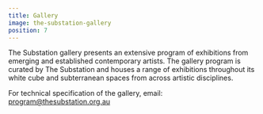 ```yaml
---
title: Gallery
image: the-substation-gallery
position: 7
---
```


The Substation gallery presents an extensive program of exhibitions from emerging and established contemporary artists. The gallery program is curated by The Substation and houses a range of exhibitions throughout its white cube and subterranean spaces from across artistic disciplines.

For technical specification of the gallery, email: [program@thesubstation.org.au](program@thesubstation.org.au)
